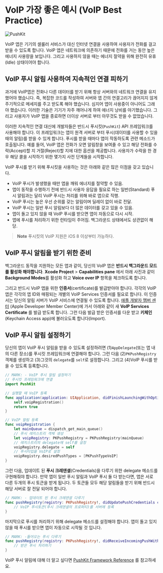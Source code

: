 # VoIP 가장 좋은 예시 (VoIP Best Practice)

![PushKit](https://img.shields.io/badge/PushKit-67c7c3?style=for-the-badge&logo=swift&logoColor=white)

VoIP 앱은 기기의 셀룰러 서비스가 대신 인터넷 연결을 사용하여 사용자가 전화를 걸고 받을 수 있도록 합니다.
VoIP 앱은 네트워크에 의존하기 때문에 전화를 거는 동안 높은 에너지 사용량을 보입니다. 
그리고 사용하지 않을 때는 에너지 절약을 위해 완전히 유휴(Idle) 상태이어야 합니다.

## VoIP 푸시 알림 사용하여 지속적인 연결 피하기

과거에 VoIP앱은 전화나 다른 데이터를 받기 위해 항상 서버와의 네트워크 연결을 유지했어야 했습니다. 
즉, 복잡한 코드를 작성하여 서버와 앱 간의 연결고리가 끊어지지 않게 주기적으로 메세지를 주고 받도록 해야 했습니다.
심지어 앱이 사용중이 아니어도 그래야 했습니다. 
이러한 기술은 기기가 자주 깨어나게 하여 에너지 낭비를 야기했습니다.
그리고 사용자가 VoIP 앱을 종료하면 더이상 서버로 부터 아무것도 받을 수 없었습니다.

이러한 지속적인 연결 대신에 개발자들은 반드시 푸시킷(`PushKit`) API 프레임워크를 사용해야 합니다.
이 프레임워크는 앱이 원격 서버로 부터 푸시(데이터를 사용할 수 있을 때의 알림)를 받을 수 있게 합니다.
푸시를 받을 때마다 앱이 작동하도록 관련 메소드가 호출됩니다.
예를 들어, VoIP 앱은 전화가 오면 알림창을 보여줄 수 있고 해당 전화를 수락(Accept)할 지 거절(Reject)할 지에 대한 옵션을 제공합니다. 
사용자가 수락을 한 경우 해당 콜을 시작하기 위한 몇가지 사전 단계들을 시작합니다.

VoIP 푸시를 받기 위해 푸시킷을 사용하는 것은 아래와 같은 많은 이점을 갖고 있습니다.
- VoIP 푸시가 발생했을 때만 앱을 깨워 에너지를 절약할 수 있음.
- 앱이 동작을 수행하기 전에 반드시 사용자 응답을 필요로 하는 일반(Standard) 푸시 알림과는 달리 VoIP 푸시는 처리를 위해 바로 앱으로 직행.
- VoIP 푸시는 높은 우선 순위를 갖는 알림이며 딜레이 없이 바로 전달.
- VoIP 푸시는 일반 푸시 알림보다 더 많은 데이터를 갖고 있을 수 있음.
- 앱이 돌고 있지 않을 때 VoIP 푸시를 받으면 앱이 자동으로 다시 시작.
- 앱에 푸시를 처리하기 위한 런타임이 주어짐. 백그라운드 상태에서도 상관없이 해당.

> **Note** 푸시킷의 VoIP 지원은 iOS 8 이상부터 가능하다.  

## VoIP 푸시 알림을 받기 위한 준비

백그라운드 동작을 지원하는 모든 앱과 같이, 당신의 VoIP 앱은 **반드시 백그라운드 모드를 활성화 해야합니다**.
**Xcode Project** > **Capabilities pane** 에서 아래 사진과 같이 **Background Modes**를 활성화 하고 **Voice over IP** 항목을 체크하도록 합니다.

그리고 반드시 VoIP 앱을 위한 **인증서**(certificate)를 발급받아야 합니다.
각각의 VoIP 앱은 각각의 앱 ID와 매핑되는 개별의 VoIP Services 인증서를 필요로 합니다. 
이 인증서는 당신의 알림 서버가 VoIP 서비스에 연결될 수 있도록 합니다.
[애플 개발자 멤버 센터](https://developer.apple.com/certificates) (Apple Developer Member Center)에 가서 아래와 같이 새 **VoIP Services Certificate** 를 발급 받도록 합니다. 
그런 다음 발급 받은 인증서를 다운 받고 **키체인**(Keychain Access app)에 불러오도록 합니다(Import).

## VoIP 푸시 알림 설정하기

당신의 앱이 VoIP 푸시 알림을 받을 수 있도록 설정하려면 
(1)`AppDelegate`(또는 앱 내의 다른 장소)를 푸시킷 프레임워크에 연결해야 합니다. 그런 다음 
(2)`PKPushRegistry` 객체를 생성하고 
(3)그것의 `delegate`를 `self`로 설정합니다. 그리고 
(4)VoIP 푸시를 받을 수 있도록 등록합니다.

```swift
// MARK: - VoIP 푸시 알림 설정하기
// 푸시킷 프레임워크에 연결
import PushKit
	
// 실행할 때 VoIP 등록
func application(application: UIApplication, didFinishLaunchingWithOptions launchOptions: NSDictionary?) -> Bool {
    self.voipRegistration()
    return true
}

// VoIP 알림 등록
func voipRegistration {
    let mainQueue = dispatch_get_main_queue()
    // 푸시 레지스트리 객체 생성
    let voipRegistry: PKPushRegistry = PKPushRegistry(mainQueue)
    // 레지스트리의 delegate에 self를 설정
    voipRegistry.delegate = self
    // 푸시타입을 VoIP로 설정
    voipRegistry.desiredPushTypes = [PKPushTypeVoIP]
}
```

그런 다음, 업데이트 된 **푸시 크레덴셜**(Credentials)을 다루기 위한 delegate 메소드를 구현해줘야 합니다. 
만약 앱이 일반 푸시 알림과 VoIP 푸시 둘 다 받는다면, 앱은 서로 다른 두개의 푸시 토큰을 받게 됩니다.
두 토큰들 모두 해당 알림들을 받기 위해 반드시 해당 서버로 잘 전달 되어야 합니다.

```swift
// MARK: - 업데이트 된 푸시 크레덴셜 다루기
func pushRegistry(registry: PKPushRegistry!, didUpdatePushCredentials credentials: PKPushCredentials!, forType type: String!) {
    // VoIP 푸시토큰(푸시 크레덴셜의 프로퍼티)를 서버에 등록
}
```

마지막으로 푸시를 처리하기 위해 delegate 메소드를 설정해야 합니다. 앱이 돌고 있지 않을 때 푸시를 받으면 앱이 자동으로 시작될 것 입니다.

```swift
// MARK: -들어오는 푸시 다루기
func pushRegistry(registry: PKPushRegistry!, didReceiveIncomingPushWithPayload payload: PKPushPayload!, forType type: String!) {
    // 받은 푸시 처리하기
}
```

VoIP 푸시 알림에 대해 더 알고 싶다면  [PushKit Framework Reference](https://developer.apple.com/documentation/pushkit) 를 참고하세요.
